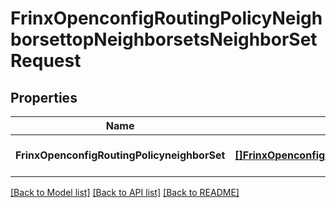 # FrinxOpenconfigRoutingPolicyNeighborsettopNeighborsetsNeighborSetRequest

## Properties
Name | Type | Description | Notes
------------ | ------------- | ------------- | -------------
**FrinxOpenconfigRoutingPolicyneighborSet** | [**[]FrinxOpenconfigRoutingPolicyNeighborsettopNeighborsetsNeighborSet**](frinx.openconfig.routing.policy.neighborsettop.neighborsets.NeighborSet.md) |  | [optional] [default to null]

[[Back to Model list]](../README.md#documentation-for-models) [[Back to API list]](../README.md#documentation-for-api-endpoints) [[Back to README]](../README.md)


